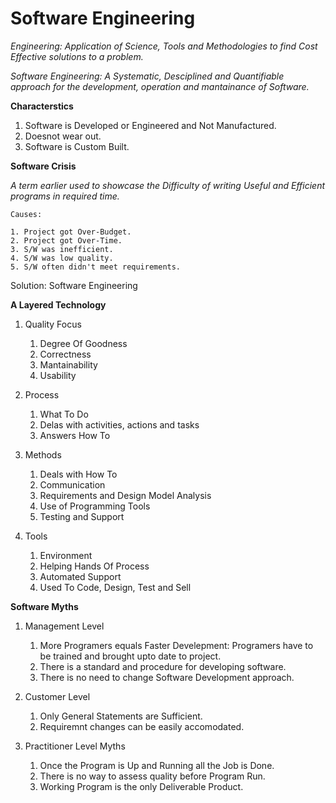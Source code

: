 # Software Engineering

*Engineering: Application of Science, Tools and Methodologies to find Cost Effective solutions to a problem.*

*Software Engineering: A Systematic, Desciplined and Quantifiable approach for the development, operation and mantainance of Software.*

**Characterstics**

1. Software is Developed or Engineered and Not Manufactured.
2. Doesnot wear out.
3. Software is Custom Built.

**Software Crisis**

*A term earlier used to showcase the Difficulty of writing Useful and Efficient programs in required time.*

```
Causes:

1. Project got Over-Budget.
2. Project got Over-Time.
3. S/W was inefficient.
4. S/W was low quality.
5. S/W often didn't meet requirements.
```

Solution: Software Engineering

**A Layered Technology**

1. Quality Focus
    1. Degree Of Goodness
    2. Correctness
    3. Mantainability
    4. Usability
    
2. Process
    1. What To Do
    2. Delas with activities, actions and tasks
    3. Answers How To

3. Methods
    1. Deals with How To
    2. Communication
    3. Requirements and Design Model Analysis
    4. Use of Programming Tools
    5. Testing and Support

4. Tools
    1. Environment
    2. Helping Hands Of Process
    3. Automated Support
    4. Used To Code, Design, Test and Sell

**Software Myths**

1. Management Level
    1. More Programers equals Faster Develepment: Programers have to be trained and brought upto date to project.
    2. There is a standard and procedure for developing software.
    3. There is no need to change Software Development approach.

2. Customer Level
    1. Only General Statements are Sufficient.
    2. Requiremnt changes can be easily accomodated.

3. Practitioner Level Myths
    1. Once the Program is Up and Running all the Job is Done.
    2. There is no way to assess quality before Program Run.
    3. Working Program is the only Deliverable Product.
